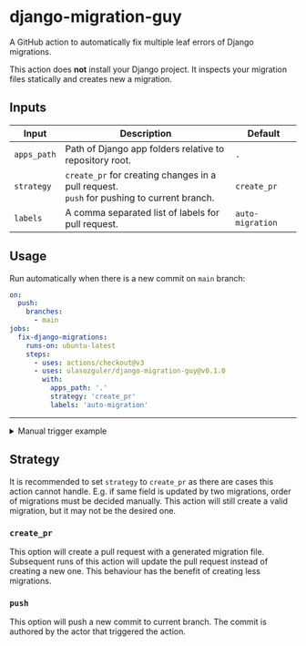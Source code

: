 # django-migration-guy

A GitHub action to automatically fix multiple leaf errors of Django migrations.

This action does **not** install your Django project. It inspects your migration files statically and creates new a migration.

## Inputs

|Input|Description|Default|
|---|---|---|
|`apps_path`|Path of Django app folders relative to repository root.|`.`|
|`strategy`|`create_pr` for creating changes in a pull request.<br>`push` for pushing to current branch.|`create_pr`|
|`labels`|A comma separated list of labels for pull request.|`auto-migration`|


## Usage

Run automatically when there is a new commit on `main` branch:

```yaml
on:
  push:
    branches:
      - main
jobs:
  fix-django-migrations:
    runs-on: ubuntu-latest
    steps:
      - uses: actions/checkout@v3
      - uses: ulasozguler/django-migration-guy@v0.1.0
        with:
          apps_path: '.'
          strategy: 'create_pr'
          labels: 'auto-migration'
```

---

<details>
  <summary>Manual trigger example</summary>

```yaml
on:
  workflow_dispatch:
    inputs:
      apps_path:
        description: 'Apps path'
        required: true
        default: '.'
      strategy:
        type: choice
        description: Strategy
        options: 
        - create_pr
        - push
        default: create_pr
      labels:
        description: A comma separated list of labels for pull request.
        default: auto-migration
jobs:
  fix-migrations:
    runs-on: ubuntu-latest
    steps:
      - uses: actions/checkout@v3
      - uses: ulasozguler/django-migration-guy@v0.1.0
        with:
          apps_path: ${{ inputs.apps_path }}
          strategy: ${{ inputs.strategy }}
          labels: ${{ inputs.labels }}
```
</details>

## Strategy

It is recommended to set `strategy` to `create_pr` as there are cases this action cannot handle. E.g. if same field is updated by two migrations, order of migrations must be decided manually. This action will still create a valid migration, but it may not be the desired one.

### `create_pr`

This option will create a pull request with a generated migration file. Subsequent runs of this action will update the pull request instead of creating a new one. This behaviour has the benefit of creating less migrations. 

### `push`

This option will push a new commit to current branch. The commit is authored by the actor that triggered the action.
